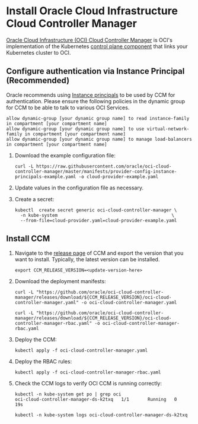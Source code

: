 # Install Oracle Cloud Infrastructure Cloud Controller Manager

[Oracle Cloud Infrastructure (OCI) Cloud Controller Manager][oci-ccm] is OCI's implementation of the Kubernetes [control plane component][ccm] that links your Kubernetes cluster to OCI.

## Configure authentication via Instance Principal (Recommended)

Oracle recommends using [Instance principals][instance-principals] to be used by CCM for authentication. Please ensure the
following policies in the dynamic group for CCM to be able to talk to various OCI Services.

```
allow dynamic-group [your dynamic group name] to read instance-family in compartment [your compartment name]
allow dynamic-group [your dynamic group name] to use virtual-network-family in compartment [your compartment name]
allow dynamic-group [your dynamic group name] to manage load-balancers in compartment [your compartment name]
```

1. Download the example configuration file:

   ```shell
   curl -L https://raw.githubusercontent.com/oracle/oci-cloud-controller-manager/master/manifests/provider-config-instance-principals-example.yaml -o cloud-provider-example.yaml
   ```
2. Update values in the configuration file as necessary.

3. Create a secret:

   ```shell
   kubectl  create secret generic oci-cloud-controller-manager \
     -n kube-system                                           \
     --from-file=cloud-provider.yaml=cloud-provider-example.yaml
   ```

## Install CCM

1. Navigate to the [release page][oci-ccm-release-page] of CCM and export the version that you want to install. Typically,
   the latest version can be installed.

   ```shell
   export CCM_RELEASE_VERSION=<update-version-here>
   ```

2. Download the deployment manifests:

   ```shell
   curl -L "https://github.com/oracle/oci-cloud-controller-manager/releases/download/${CCM_RELEASE_VERSION}/oci-cloud-controller-manager.yaml" -o oci-cloud-controller-manager.yaml

   curl -L "https://github.com/oracle/oci-cloud-controller-manager/releases/download/${CCM_RELEASE_VERSION}/oci-cloud-controller-manager-rbac.yaml" -o oci-cloud-controller-manager-rbac.yaml
   ```

3. Deploy the CCM:

   ```shell
   kubectl apply -f oci-cloud-controller-manager.yaml
   ```

4. Deploy the RBAC rules:

   ```shell
   kubectl apply -f oci-cloud-controller-manager-rbac.yaml
   ```

5. Check the CCM logs to verify OCI CCM is running correctly:

   ```shell
   kubectl -n kube-system get po | grep oci
   oci-cloud-controller-manager-ds-k2txq   1/1       Running   0          19s

   kubectl -n kube-system logs oci-cloud-controller-manager-ds-k2txq
   ```

[ccm]: https://kubernetes.io/docs/concepts/architecture/cloud-controller/
[oci-ccm]: https://github.com/oracle/oci-cloud-controller-manager
[oci-ccm-release-page]: https://github.com/oracle/oci-cloud-controller-manager/releases
[instance-principals]: https://docs.oracle.com/en-us/iaas/Content/Identity/Tasks/callingservicesfrominstances.htm